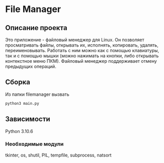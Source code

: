 # File Manager

## Описание проекта
Это приложение - файловый менеджер для Linux. Он позволяет просматривать файлы, открывать их, исполнять, копировать, удалять, переименовывать. Работать с ним можно как с помощью клавиатуры, так и с помощью мышки (можно нажимать на кнопки, либо открывать контекстное меню ПКМ). Файловый менеджер поддерживает отмену предыдущих операций. 

## Сборка
Из папки filemanager вызвать
```bash
python3 main.py
```
## Зависимости
Python 3.10.6
### Необходимые модули
tkinter,
os,
shutil,
PIL,
tempfile,
subprocess,
natsort
